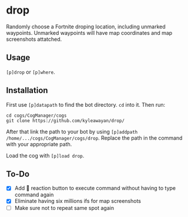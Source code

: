 # drop
Randomly choose a Fortnite droping location, including unmarked waypoints. Unmarked waypoints will have map coordinates and map screenshots attatched.

## Usage
`[p]drop` or `[p]where`.

## Installation
First use `[p]datapath` to find the bot directory. `cd` into it. Then run:
```
cd cogs/CogManager/cogs
git clone https://github.com/kyleawayan/drop/
```
After that link the path to your bot by using `[p]addpath /home/.../cogs/CogManager/cogs/drop`. Replace the path in the command with your appropriate path.

Load the cog with `[p]load drop`.

## To-Do
- [X] Add 🔁 reaction button to execute command without having to type command again
- [X] Eliminate having six millions ifs for map screenshots
- [ ] Make sure not to repeat same spot again
